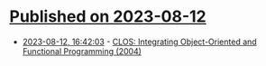 # [Published on 2023-08-12](index.md)

* [2023-08-12, 16:42:03](https://lobste.rs/s/fdtqjx/clos_integrating_object_oriented) - [CLOS: Integrating Object-Oriented and Functional Programming (2004)](https://dreamsongs.com/Files/clos-cacm.pdf)
